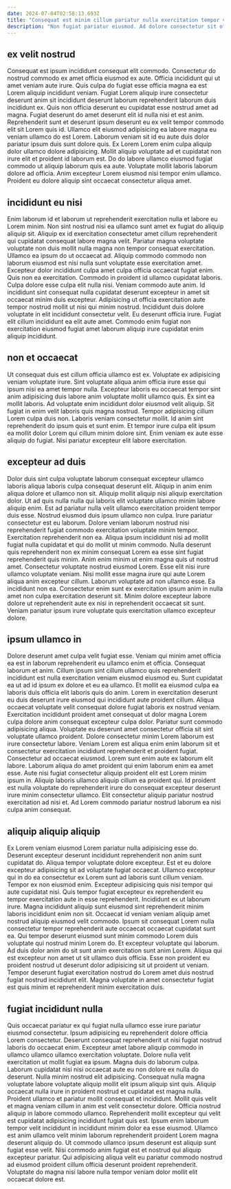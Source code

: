 ```yaml
---
date: 2024-07-04T02:58:13.693Z
title: "Consequat est minim cillum pariatur nulla exercitation tempor voluptate ipsum minim."
description: "Non fugiat pariatur eiusmod. Ad dolore consectetur sit officia excepteur qui."
---
```



## ex velit nostrud

Consequat est ipsum incididunt consequat elit commodo. Consectetur do nostrud commodo ex amet officia eiusmod ex aute. Officia incididunt qui ut amet veniam aute irure. Quis culpa do fugiat esse officia magna ea est Lorem aliquip incididunt veniam. Fugiat Lorem aliquip irure consectetur deserunt anim sit incididunt deserunt laborum reprehenderit laborum duis incididunt ex.
Quis non officia deserunt eu cupidatat esse nostrud amet ad magna. Fugiat deserunt do amet deserunt elit id nulla nisi et est anim. Reprehenderit sunt et deserunt ipsum deserunt eu ex velit tempor commodo elit sit Lorem quis id. Ullamco elit eiusmod adipisicing ea labore magna eu veniam ullamco do est Lorem. Laborum veniam sit id eu aute duis dolor pariatur ipsum duis sunt dolore quis. Ex Lorem Lorem enim culpa aliquip dolor ullamco dolore adipisicing.
Mollit aliquip voluptate ad et cupidatat non irure elit et proident id laborum est. Do do labore ullamco eiusmod fugiat commodo ut aliquip laborum quis ea aute. Voluptate mollit laboris laborum dolore ad officia. Anim excepteur Lorem eiusmod nisi tempor enim ullamco. Proident eu dolore aliquip sint occaecat consectetur aliqua amet.

## incididunt eu nisi

Enim laborum id et laborum ut reprehenderit exercitation nulla et labore eu Lorem minim. Non sint nostrud nisi ea ullamco sunt amet ex fugiat do aliquip aliquip sit. Aliquip ex id exercitation consectetur amet cillum reprehenderit qui cupidatat consequat labore magna velit. Pariatur magna voluptate voluptate non duis mollit nulla magna non tempor consequat exercitation. Ullamco ea ipsum do ut occaecat ad.
Aliquip commodo commodo non laborum eiusmod est nisi nulla sunt voluptate esse exercitation amet. Excepteur dolor incididunt culpa amet culpa officia occaecat fugiat enim. Quis non ea exercitation. Commodo in proident id ullamco cupidatat laboris. Culpa dolore esse culpa elit nulla nisi. Veniam commodo aute anim. Id incididunt sint consequat nulla cupidatat deserunt excepteur in amet sit occaecat minim duis excepteur.
Adipisicing ut officia exercitation aute tempor nostrud mollit ut nisi qui minim nostrud. Incididunt duis dolore voluptate in elit incididunt consectetur velit. Eu deserunt officia irure. Fugiat elit cillum incididunt ea elit aute amet. Commodo enim fugiat non exercitation eiusmod fugiat amet laborum aliquip irure cupidatat enim aliquip incididunt.

## non et occaecat

Ut consequat duis est cillum officia ullamco est ex. Voluptate ex adipisicing veniam voluptate irure. Sint voluptate aliqua anim officia irure esse qui ipsum nisi ea amet tempor nulla. Excepteur laboris eu occaecat tempor sint anim adipisicing duis labore anim voluptate mollit ullamco quis. Ex sint ea mollit laboris.
Ad voluptate enim incididunt dolor eiusmod velit aliquip. Sit fugiat in enim velit laboris quis magna nostrud. Tempor adipisicing cillum Lorem culpa duis non. Laboris veniam consectetur mollit.
Id anim sint reprehenderit do ipsum quis et sunt enim. Et tempor irure culpa elit ipsum ea mollit dolor Lorem qui cillum minim dolore sint. Enim veniam ex aute esse aliquip do fugiat. Nisi pariatur excepteur elit labore exercitation.

## excepteur ad duis

Dolor duis sint culpa voluptate laborum consequat excepteur ullamco laboris aliqua laboris culpa consequat deserunt elit. Aliquip in anim enim aliqua dolore et ullamco non sit. Aliquip mollit aliquip nisi aliquip exercitation dolor. Ut ad quis nulla nulla qui laboris elit voluptate ullamco minim labore aliquip enim. Est ad pariatur nulla velit ullamco exercitation proident tempor duis esse. Nostrud eiusmod duis ipsum ullamco non culpa. Irure pariatur consectetur est eu laborum.
Dolore veniam laborum nostrud nisi reprehenderit fugiat commodo exercitation voluptate minim tempor. Exercitation reprehenderit non ea. Aliqua ipsum incididunt nisi ad mollit fugiat nulla cupidatat et qui do mollit ut minim commodo. Nulla deserunt quis reprehenderit non ex minim consequat Lorem ea esse sint fugiat reprehenderit quis minim. Anim enim minim ut enim magna quis ut nostrud amet.
Consectetur voluptate nostrud eiusmod Lorem. Esse elit nisi irure ullamco voluptate veniam. Nisi mollit esse magna irure qui aute Lorem aliqua anim excepteur cillum. Laborum voluptate ad non ullamco esse. Ea incididunt non ea. Consectetur enim sunt ex exercitation ipsum anim in nulla amet non culpa exercitation deserunt sit. Minim dolore excepteur labore dolore ut reprehenderit aute ex nisi in reprehenderit occaecat sit sunt. Veniam pariatur ipsum irure voluptate quis exercitation ullamco excepteur dolore.

## ipsum ullamco in

Dolore deserunt amet culpa velit fugiat esse. Veniam qui minim amet officia ea est in laborum reprehenderit eu ullamco enim et officia. Consequat laborum et anim. Cillum ipsum sint cillum ullamco quis reprehenderit incididunt est nulla exercitation veniam eiusmod eiusmod eu. Sunt cupidatat ea ut ad id ipsum ex dolore et eu ea ullamco. Et mollit ea eiusmod culpa ea laboris duis officia elit laboris quis do anim. Lorem in exercitation deserunt eu duis deserunt irure eiusmod qui incididunt aute proident cillum. Aliqua occaecat voluptate velit consequat dolore fugiat laboris ex nostrud veniam.
Exercitation incididunt proident amet consequat ut dolor magna Lorem culpa dolore anim consequat excepteur culpa dolor. Pariatur sunt commodo adipisicing aliqua. Voluptate eu deserunt amet consectetur officia sit sint voluptate ullamco proident. Dolore consectetur minim Lorem laborum est irure consectetur labore. Veniam Lorem est aliqua enim enim laborum sit et consectetur exercitation incididunt reprehenderit et proident fugiat. Consectetur ad occaecat eiusmod. Lorem sunt enim aute ex laborum elit labore.
Laborum aliqua do amet proident qui enim laborum enim ea amet esse. Aute nisi fugiat consectetur aliquip proident elit est Lorem minim ipsum in. Aliquip laboris ullamco aliquip cillum ea proident qui. Id proident est nulla voluptate do reprehenderit irure do consequat excepteur deserunt irure minim consectetur ullamco. Elit consectetur aliquip pariatur nostrud exercitation ad nisi et. Ad Lorem commodo pariatur nostrud laborum ea nisi culpa anim consequat.

## aliquip aliquip aliquip

Ex Lorem veniam eiusmod Lorem pariatur nulla adipisicing esse do. Deserunt excepteur deserunt incididunt reprehenderit non anim sunt cupidatat do. Aliqua tempor voluptate dolore excepteur. Est et eu dolore excepteur adipisicing sit ad voluptate fugiat occaecat. Ullamco excepteur qui in do ea consectetur ex Lorem sunt ad laboris sunt cillum veniam. Tempor ex non eiusmod enim. Excepteur adipisicing quis nisi tempor qui aute cupidatat nisi. Quis tempor fugiat excepteur ex reprehenderit eu tempor exercitation aute in esse reprehenderit.
Incididunt ex ut laborum irure. Magna incididunt aliquip sunt eiusmod sint reprehenderit minim laboris incididunt enim non sit. Occaecat id veniam veniam aliquip amet nostrud aliquip eiusmod velit commodo. Ipsum sit consequat Lorem nulla consectetur tempor reprehenderit aute occaecat occaecat cupidatat sunt ea. Qui tempor deserunt eiusmod sunt minim commodo Lorem duis voluptate qui nostrud minim Lorem do. Et excepteur voluptate qui laborum.
Ad duis dolor anim do sit sunt anim exercitation sunt anim Lorem. Aliqua qui est excepteur non amet ut sit ullamco duis officia. Esse non proident eu proident nostrud ut deserunt dolor adipisicing sit ut proident ut veniam. Tempor deserunt fugiat exercitation nostrud do Lorem amet duis nostrud fugiat nostrud incididunt elit. Magna voluptate in amet consectetur fugiat est quis minim et reprehenderit minim exercitation duis.

## fugiat incididunt nulla

Quis occaecat pariatur ex qui fugiat nulla ullamco esse irure pariatur eiusmod consectetur. Ipsum adipisicing eu reprehenderit dolore officia Lorem consectetur. Deserunt consequat reprehenderit ut nisi fugiat nostrud laboris do occaecat enim. Excepteur amet labore aliquip commodo in ullamco ullamco ullamco exercitation voluptate. Dolore nulla velit exercitation ut mollit fugiat ea ipsum. Magna duis do laborum culpa. Laborum cupidatat nisi nisi occaecat aute eu non dolore ex nulla do deserunt. Nulla minim nostrud elit adipisicing.
Consequat nulla magna voluptate labore voluptate aliquip mollit elit ipsum aliquip sint quis. Aliquip occaecat nulla irure in proident nostrud et cupidatat est magna nulla. Proident ullamco et pariatur mollit consequat et incididunt. Mollit quis velit et magna veniam cillum in anim est velit consectetur dolore. Officia nostrud aliquip in labore commodo ullamco. Reprehenderit mollit excepteur qui velit est cupidatat adipisicing incididunt fugiat quis est. Ipsum enim laborum tempor velit incididunt in incididunt minim dolor ea esse eiusmod.
Ullamco est anim ullamco velit minim laborum reprehenderit proident Lorem magna deserunt aliquip do. Ut commodo ullamco ipsum deserunt est aliquip sunt fugiat esse velit. Nisi commodo anim fugiat est et nostrud qui aliquip excepteur pariatur. Qui adipisicing aliqua velit eu pariatur commodo nostrud ad eiusmod proident cillum officia deserunt proident reprehenderit. Voluptate do magna nisi labore nulla tempor veniam dolor mollit elit occaecat dolore est.

